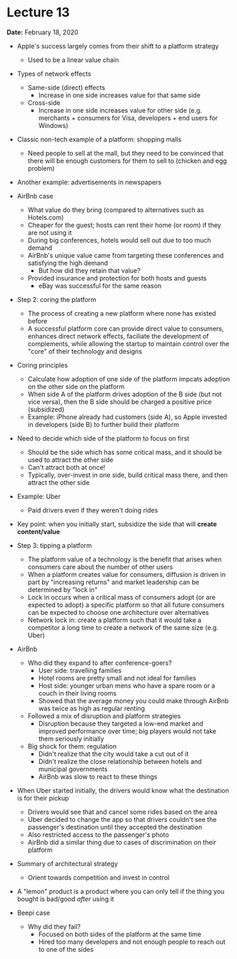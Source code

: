 # Lecture 13

**Date:** February 18, 2020

* Apple's success largely comes from their shift to a platform strategy
  * Used to be a linear value chain
* Types of network effects
  * Same-side (direct) effects
    * Increase in one side increases value for that same side
  * Cross-side
    * Increase in one side increases value for other side (e.g. merchants + consumers for Visa, developers + end users for Windows)
* Classic non-tech example of a platform: shopping malls
  * Need people to sell at the mall, but they need to be convinced that there will be enough customers for them to sell to (chicken and egg problem)
* Another example: advertisements in newspapers
* AirBnb case
  * What value do they bring (compared to alternatives such as Hotels.com)
  * Cheaper for the guest; hosts can rent their home (or room) if they are not using it
  * During big conferences, hotels would sell out due to too much demand
  * AirBnb's unique value came from targeting these conferences and satisfying the high demand
    * But how did they retain that value?
  * Provided insurance and protection for both hosts and guests
    * eBay was successful for the same reason
* Step 2: coring the platform
  * The process of creating a new platform where none has existed before
  * A successful platform core can provide direct value to consumers, enhances direct network effects, faciliate the development of complements, while allowing the startup to maintain control over the "core" of their technology and designs
* Coring principles
  * Calculate how adoption of one side of the platform impcats adoption on the other side on the platform
  * When side A of the platform drives adoption of the B side (but not vice versa), then the B side should be charged a positive price (subsidized)
  * Example: iPhone already had customers (side A), so Apple invested in developers (side B) to further build their platform
* Need to decide which side of the platform to focus on first
  * Should be the side which has some critical mass, and it should be used to attract the other side
  * Can't attract both at once!
  * Typically, over-invest in one side, build critical mass there, and then attract the other side
* Example: Uber
  * Paid drivers even if they weren't doing rides
* Key point: when you initially start, subsidize the side that will **create content/value**
* Step 3: tipping a platform
  * The platform value of a technology is the benefit that arises when consumers care about the number of other users
  * When a platform creates value for consumers, diffusion is driven in part by "increasing returns" and market leadership can be determined by "lock in"
  * Lock in occurs when a critical mass of consumers adopt (or are expected to adopt) a specific platform so that all future consumers can be expected to choose one architecture over alternatives
  * Network lock in: create a platform such that it would take a competitor a long time to create a network of the same size (e.g. Uber)
* AirBnb
  * Who did they expand to after conference-goers?
    * User side: travelling families
    * Hotel rooms are pretty small and not ideal for families
    * Host side: younger urban mens who have a spare room or a couch in their living rooms
    * Showed that the average money you could make through AirBnb was twice as high as regular renting
  * Followed a mix of disruption and platform strategies
    * Disruption because they targeted a low-end market and improved performance over time; big players would not take them seriously initially
  * Big shock for them: regulation
    * Didn't realize that the city would take a cut out of it
    * Didn't realize the close relationship between hotels and municipal governments
    * AirBnb was slow to react to these things
* When Uber started initially, the drivers would know what the destination is for their pickup
  * Drivers would see that and cancel some rides based on the area
  * Uber decided to change the app so that drivers couldn't see the passenger's destination until they accepted the destination
  * Also restricted access to the passenger's photo
  * AirBnb did a similar thing due to cases of discrimination on their platform
* Summary of architectural strategy
  * Orient towards competition and invest in control

* A "lemon" product is a product where you can only tell if the thing you bought is bad/good *after* using it
* Beepi case
  * Why did they fail?
    * Focused on both sides of the platform at the same time
    * Hired too many developers and not enough people to reach out to one of the sides
